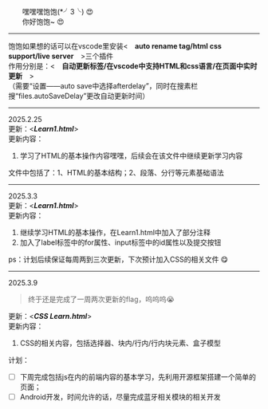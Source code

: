 &emsp;&emsp;嘿嘿嘿饱饱(*╯3╰) :heart_eyes: 
<br>&emsp;&emsp;你好饱饱~ :heart_eyes:<br>
<!-- &emsp;&emsp;![visitors](https://visitor-badge.laobi.icu/badge?page_id=page.id) --><hr>

饱饱如果想的话可以在vscode里安装<&emsp;**auto rename tag/html css support/live server**&emsp;>三个插件<br>
作用分别是：<&emsp;**自动更新标签/在vscode中支持HTML和css语言/在页面中实时更新**&emsp;><br>（需要“设置——auto save中选择afterdelay”，同时在搜素栏搜“files.autoSaveDelay”更改自动更新时间）
<hr>

2025.2.25<br>
更新：<***Learn1.html***><br>
更新内容：
1. 学习了HTML的基本操作内容嘿嘿，后续会在该文件中继续更新学习内容<br>

文件中包括了：1、HTML的基本结构；2、段落、分行等元素基础语法<br>
<hr>

2025.3.3<br>
更新：<***Learn1.html***><br>
更新内容：
1. 继续学习HTML的基本操作，在Learn1.html中加入了部分注释
2. 加入了label标签中的for属性、input标签中的id属性以及提交按钮<br>

ps：计划后续保证每周两到三次更新，下次预计加入CSS的相关文件 :yum:
<hr>

2025.3.9<br>
> 终于还是完成了一周两次更新的flag，呜呜呜😭  

更新：<***CSS Learn.html***><br>
更新内容：
1. CSS的相关内容，包括选择器、块内/行内/行内块元素、盒子模型<br>

计划：
- [ ] 下周完成包括js在内的前端内容的基本学习，先利用开源框架搭建一个简单的页面；
- [ ] Android开发，时间允许的话，尽量完成蓝牙相关模块的相关开发
